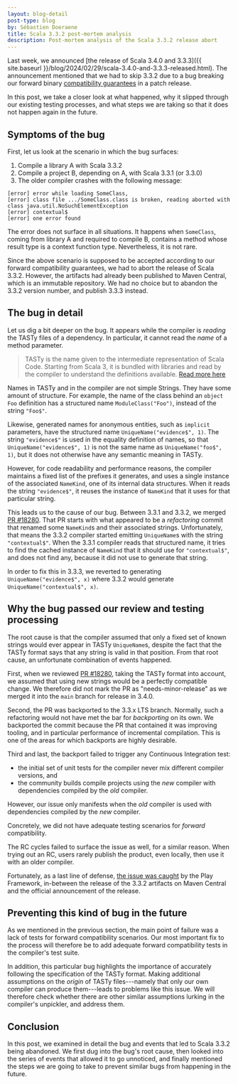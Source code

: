 ```yaml
---
layout: blog-detail
post-type: blog
by: Sébastien Doeraene
title: Scala 3.3.2 post-mortem analysis
description: Post-mortem analysis of the Scala 3.3.2 release abort
---
```


Last week, we announced [the release of Scala 3.4.0 and 3.3.3]({{ site.baseurl }}/blog/2024/02/29/scala-3.4.0-and-3.3.3-released.html).
The announcement mentioned that we had to skip 3.3.2 due to a bug breaking our forward binary [compatibility guarantees](https://docs.scala-lang.org/overviews/core/binary-compatibility-of-scala-releases.html) in a patch release.

In this post, we take a closer look at what happened, why it slipped through our existing testing processes, and what steps we are taking so that it does not happen again in the future.

## Symptoms of the bug

First, let us look at the scenario in which the bug surfaces:

1. Compile a library A with Scala 3.3.2
2. Compile a project B, depending on A, with Scala 3.3.1 (or 3.3.0)
3. The older compiler crashes with the following message:

  ```
  [error] error while loading SomeClass,
  [error] class file .../SomeClass.class is broken, reading aborted with class java.util.NoSuchElementException
  [error] contextual$
  [error] one error found
  ```

The error does not surface in all situations.
It happens when `SomeClass`, coming from library A and required to compile B, contains a method whose result type is a context function type.
Nevertheless, it is not rare.

Since the above scenario is supposed to be accepted according to our forward compatibility guarantees, we had to abort the release of Scala 3.3.2.
However, the artifacts had already been published to Maven Central, which is an immutable repository.
We had no choice but to abandon the 3.3.2 version number, and publish 3.3.3 instead.

## The bug in detail

Let us dig a bit deeper on the bug.
It appears while the compiler is *reading* the TASTy files of a dependency.
In particular, it cannot read the *name* of a method parameter.

> TASTy is the name given to the intermediate representation of Scala Code. Starting from Scala 3, it is bundled with libraries and read by the compiler to understand the definitions available. [Read more here](https://docs.scala-lang.org/scala3/guides/tasty-overview.html#inner-main)

Names in TASTy and in the compiler are not simple Strings.
They have some amount of structure.
For example, the name of the class behind an `object Foo` definition has a structured name `ModuleClass("Foo")`, instead of the string `"Foo$"`.

Likewise, generated names for anonymous entities, such as `implicit` parameters, have the structured name `UniqueName("evidence$", 1)`.
The string `"evidence$"` is used in the equality definition of names, so that `UniqueName("evidence$", 1)` is not the same name as `UniqueName("foo$", 1)`, but it does not otherwise have any semantic meaning in TASTy.

However, for code readability and performance reasons, the compiler maintains a fixed list of the prefixes it generates, and uses a single instance of the associated `NameKind`, one of its internal data structures.
When it reads the string `"evidence$"`, it reuses the instance of `NameKind` that it uses for that particular string.

This leads us to the cause of our bug.
Between 3.3.1 and 3.3.2, we merged [PR #18280](https://github.com/scala/scala3/pull/18280).
That PR starts with what appeared to be a *refactoring* commit that renamed some `NameKind`s and their associated strings.
Unfortunately, that means the 3.3.2 compiler started emitting `UniqueName`s with the string `"contextual$"`.
When the 3.3.1 compiler reads that structured name, it tries to find the cached instance of `NameKind` that it should use for `"contextual$"`, and does not find any, because it did not use to generate that string.

In order to fix this in 3.3.3, we reverted to generating `UniqueName("evidence$", x)` where 3.3.2 would generate `UniqueName("contextual$", x)`.

## Why the bug passed our review and testing processing

The root cause is that the compiler assumed that only a fixed set of known strings would ever appear in TASTy `UniqueName`s, despite the fact that the TASTy format says that any string is valid in that position.
From that root cause, an unfortunate combination of events happened.

First, when we reviewed [PR #18280](https://github.com/scala/scala3/pull/18280), taking the TASTy format into account, we assumed that using new strings would be a perfectly compatible change.
We therefore did not mark the PR as "needs-minor-release" as we merged it into the `main` branch for release in 3.4.0.

Second, the PR was backported to the 3.3.x LTS branch.
Normally, such a refactoring would not have met the bar for *backporting*  on its own.
We backported the commit because the PR that contained it was improving tooling, and in particular performance of incremental compilation.
This is one of the areas for which backports are highly desirable.

Third and last, the backport failed to trigger any Continuous Integration test:

* the initial set of unit tests for the compiler never mix different compiler versions, and
* the community builds compile projects using the *new* compiler with dependencies compiled by the *old* compiler.

However, our issue only manifests when the *old* compiler is used with dependencies compiled by the *new* compiler.

Concretely, we did not have adequate testing scenarios for *forward* compatibility.

The RC cycles failed to surface the issue as well, for a similar reason.
When trying out an RC, users rarely publish the product, even locally, then use it with an older compiler.

Fortunately, as a last line of defense, [the issue was caught](https://github.com/playframework/playframework/issues/12418) by the Play Framework, in-between the release of the 3.3.2 artifacts on Maven Central and the official announcement of the release.

## Preventing this kind of bug in the future

As we mentioned in the previous section, the main point of failure was a lack of tests for forward compatibility scenarios.
Our most important fix to the process will therefore be to add adequate forward compatibility tests in the compiler's test suite.

In addition, this particular bug highlights the importance of accurately following the specification of the TASTy format.
Making additional assumptions on the *origin* of TASTy files---namely that only our own compiler can produce them---leads to problems like this issue.
We will therefore check whether there are other similar assumptions lurking in the compiler's unpickler, and address them.

## Conclusion

In this post, we examined in detail the bug and events that led to Scala 3.3.2 being abandoned.
We first dug into the bug's root cause, then looked into the series of events that allowed it to go unnoticed, and finally mentioned the steps we are going to take to prevent similar bugs from happening in the future.
